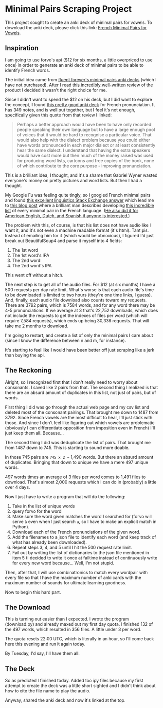 Minimal Pairs Scraping Project
==============================

This project sought to create an anki deck of minimal pairs for vowels. To
download the anki deck, please click this link: [French Minimal Pairs for
Vowels][6].

Inspiration
-----------

I am going to use forvo's api ($12 for six months, a little overpriced to use
once) in order to generate an anki deck of minimal pairs to be able to identify
French words.

The initial idea came from [fluent forever's minimal pairs anki
decks][0] (which I have not purchased). After I read [this incredibly
well-written][1] review of the product I decided it wasn't the right choice for
me.

Since I didn't want to spend the $12 on his deck, but I did want to explore the
concept, I found [this pretty good anki deck][2] for French pronunciation. It
has 349 notes, and is well put together, but I feel it's not enough,
specifically given this quote from that review I linked:

> Perhaps a better approach would have been to have only recorded people
> speaking their own language but to have a large enough pool of voices that it
> would be hard to recognise a particular voice. That would also help with the
> dialect problem because you could either have words pronounced in each major
> dialect or at least consistently hear the same dialect. I understand that
> having the extra speakers would have cost more but then much of the money
> raised was used for producing word lists, cartoons and free copies of the
> book, none of which contribute to the core purpose - improving pronunciation.

This is a brilliant idea, I thought, and it's a shame that Gabriel Wyner wasted
everyone's money on pretty pictures and word lists. But then I had a thought.

My Google Fu was feeling quite tingly, so I googled French minimal pairs and
found [this excellent linguistics Stack Exchange answer][3] which lead me to
[this blog post][4] where a brilliant man describes developing [this incredible
list][5] of every minimal pair in the French language. ([He also did it for
American English, Dutch, and Spanish if anyone is interested.][5])

The problem with this, of course, is that his list does not have audio like I
want it, and it's not even a machine readable format (it's html). Tant pis.
Instead of emailing him for it (which would be obnoxious), I figured I'd just
break out BeautifulSoup4 and parse it myself into 4 fields: 

1. The 1st word
2. The 1st word's IPA
3. The 2nd word
4. The 2nd word's IPA

This went off without a hitch.

The next step is to get all of the audio files. For $12 (at six months) I have a
500 requests per day rate limit. What's worse is that each audio file's time to
be downloaded is limited to two hours (they're one time links, I guess). And,
finally, each audio file download also counts toward my requests. There are 3792
pairs, which is 7584 words, and for any word there may be 4-5 pronunciations. If
we average at 3 that's 22,752 downloads, which does not include the requests to
get the indexes of files per word (which will require 7,584 requests), which
ends up being 30,336 requests. That will take me 2 months to download.

I'm going to restart, and create a list of only the minimal pairs I care about
(since I know the difference between n and m, for instance).

It's starting to feel like I would have been better off just scraping like a
jerk than buying the api.

The Reckoning
-------------

Alright, so I recognized first that I don't really need to worry about
consonants. I saved like 2 pairs from that. The second thing I realized is that
there are an absurd amount of duplicates in this list, not just of pairs, but of
words.

First thing I did was go through the actual web page and my csv list and deleted
most of the consonant pairings. That brought me down to 1487 from 3792. Since
French vowels are the most difficult to hear, I'll just stick with those. And
since I don't feel like figuring out which vowels are problematic (obviously I
can differentiate opposition from imposition even in French) I'll just keep them
all. Because...

The second thing I did was deduplicate the list of pairs. That brought me from
1487 down to 745. This is starting to sound more doable.

In those 745 pairs are `745 x 2 =` 1,490 words. But there an absurd amount of
duplicates. Bringing that down to unique we have a mere 497 unique words.

497 words times an average of 3 files per word comes to 1,491 files to download.
That's almost 2,000 requests which I can do in (probably) a little over 4 days.

Now I just have to write a program that will do the following:

1. Take in the list of unique words
2. query forvo for the word
3. Make sure the word given matches the word I searched for (forvo will serve
   `à` even when I just search `a`, so I have to make an explicit match in
   Python).
4. Download each of the French pronunciations of the given word.
5. Add the filenames to a json file to identify each word (and keep track of
   what has already been downloaded).
6. Repeat steps 3, 4, and 5 until I hit the 500 request rate limit.
7. Fail out by writing the list of dictionaries to the json file mentioned in
   item 5 (I decided to write it once at failtime instead of continuously write
   for every new word because... Well, I'm not stupid.

Then, after that, I will use combinatronics to match every wordpair with every
file so that I have the maximum number of anki cards with the maximum number of
sounds for ultimate learning goodness.

Now to begin this hard part.

The Download
------------

This is turning out easier than I expected. I wrote the program (download.py)
and already maxed out my first day quota. I finished 132 of the 497 words, which
resulted in 356 files. A little under 3 per word.

The quota resets 22:00 UTC, which is literally in an hour, so I'll come back
here this evening and run it again today.

By Tuesday, I'd say, I'll have them all.

The Deck
--------

So as predicted I finished today. Added too ipy files because my first attempt
to create the deck was a little short sighted and I didn't think about how to
cite the file name to play the audio.

Anyway, shared the anki deck and now it's linked at the top.

[0]: https://fluent-forever.com/product/fluent-forever-pronunciation-trainer/
[1]: https://www.reddit.com/r/German/comments/2przo1/a_review_of_fluent_forever_foreign_language/
[2]: https://ankiweb.net/shared/info/932662308
[3]: https://linguistics.stackexchange.com/a/11634
[4]: http://verbally.flimzy.com/list-of-french-minimal-pairs/
[5]: https://minimalpairs.net/en
[6]: https://ankiweb.net/shared/info/214686543
